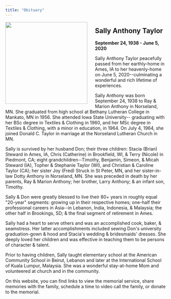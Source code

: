 ```yaml
---
title: "Obituary"
---
```


<img align="left" src="/uploads/(1a) 5.jpg" width="256px" style="padding: 0 1.5em 0 0;">

## Sally Anthony Taylor

**September 24, 1938 - June 5, 2020**

Sally Anthony Taylor peacefully passed from her earthly-home in Ames, IA to her heavenly-home on June 5, 2020--culminating a wonderful and rich lifetime of experiences.

Sally Anthony was born September 24, 1938 to Ray & Marion Anthony in Norseland, MN. She graduated from high school at Bethany Lutheran College in Mankato, MN in 1956. She attended Iowa State University-- graduating with her BSc degree in Textiles & Clothing in 1960, and her MSc degree in Textiles & Clothing, with a minor in education, in 1964. On July 4, 1964, she joined Donald C. Taylor in marriage at the Norseland Lutheran Church in MN.

Sally is survived by her husband Don; their three children: Stacia (Brian) Steward in Ames, IA, Chris (Catherine) in Brookfield, WI, & Terry (Nicole) in Piedmont, CA; eight grandchildren--Timothy, Benjamin, Simeon, & Micah Steward (IA), Topher & Stephanie Taylor (WI), and Christian & Caroline Taylor (CA); her sister Joy (Fred) Struck in St Peter, MN, and her sister-in-law Dotty Anthony in Norseland, MN. She was preceded in death by her parents, Ray & Marion Anthony; her brother, Larry Anthony; & an infant son, Timothy.

Sally & Don were greatly blessed to live their 80+ years in roughly equal "20-year" segments: growing up in their respective homes; one-half their professional careers in Asia--in Lebanon, India, Indonesia, & Malaysia;  the other half in Brookings, SD; & the final segment of retirement in Ames.

Sally had a heart to serve others and was an accomplished cook, baker, & seamstress. Her latter accomplishments included sewing Don's university graduation-gown & hood and Stacia's wedding & bridesmaids' dresses. She deeply loved her children and was effective in teaching them to be persons of character & talent.

Prior to having children, Sally taught elementary school at the American Community School in Beirut, Lebanon and later at the International School of Kuala Lumpur, Malaysia. She was a wonderful stay-at-home Mom and volunteered at church and in the community.

On this website, you can find links to view the memorial service, share memories with the family, schedule a time to video call the family, or donate to the memorial.

